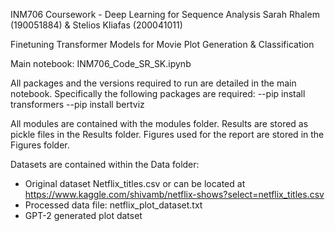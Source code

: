 INM706 Coursework - Deep Learning for Sequence Analysis
Sarah Rhalem (190051884) & Stelios Kliafas (200041011)

Finetuning Transformer Models for Movie Plot Generation & Classification


Main notebook: INM706_Code_SR_SK.ipynb

All packages and the versions required to run are detailed in the main notebook. Specifically the following packages are required:
--pip install transformers
--pip install bertviz

All modules are contained with the modules folder.
Results are stored as pickle files in the Results folder.
Figures used for the report are stored in the Figures folder.


Datasets are contained within the Data folder:
- Original dataset Netflix_titles.csv  or can be located at https://www.kaggle.com/shivamb/netflix-shows?select=netflix_titles.csv
- Processed data file: netflix_plot_dataset.txt
- GPT-2 generated plot datset 
